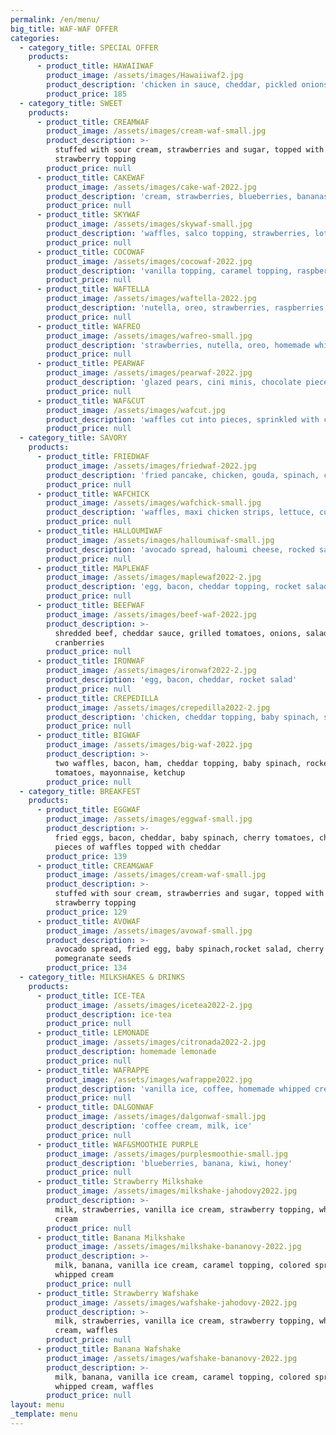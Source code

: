 ```yaml
---
permalink: /en/menu/
big_title: WAF-WAF OFFER
categories:
  - category_title: SPECIAL OFFER
    products:
      - product_title: HAWAIIWAF
        product_image: /assets/images/Hawaiiwaf2.jpg
        product_description: 'chicken in sauce, cheddar, pickled onions, watercress'
        product_price: 185
  - category_title: SWEET
    products:
      - product_title: CREAMWAF
        product_image: /assets/images/cream-waf-small.jpg
        product_description: >-
          stuffed with sour cream, strawberries and sugar, topped with
          strawberry topping
        product_price: null
      - product_title: CAKEWAF
        product_image: /assets/images/cake-waf-2022.jpg
        product_description: 'cream, strawberries, blueberries, bananas, salty caramel topping'
        product_price: null
      - product_title: SKYWAF
        product_image: /assets/images/skywaf-small.jpg
        product_description: 'waffles, salco topping, strawberries, lotus sprinkles and biscuit'
        product_price: null
      - product_title: COCOWAF
        product_image: /assets/images/cocowaf-2022.jpg
        product_description: 'vanilla topping, caramel topping, raspberries, cocoa'
        product_price: null
      - product_title: WAFTELLA
        product_image: /assets/images/waftella-2022.jpg
        product_description: 'nutella, oreo, strawberries, raspberries, mascarpone'
        product_price: null
      - product_title: WAFREO
        product_image: /assets/images/wafreo-small.jpg
        product_description: 'strawberries, nutella, oreo, homemade whipped cream'
        product_price: null
      - product_title: PEARWAF
        product_image: /assets/images/pearwaf-2022.jpg
        product_description: 'glazed pears, cini minis, chocolate pieces, caramel topping,'
        product_price: null
      - product_title: WAF&CUT
        product_image: /assets/images/wafcut.jpg
        product_description: 'waffles cut into pieces, sprinkled with cinnamon sugar, nutella'
        product_price: null
  - category_title: SAVORY
    products:
      - product_title: FRIEDWAF
        product_image: /assets/images/friedwaf-2022.jpg
        product_description: 'fried pancake, chicken, gouda, spinach, corn'
        product_price: null
      - product_title: WAFCHICK
        product_image: /assets/images/wafchick-small.jpg
        product_description: 'waffles, maxi chicken strips, lettuce, cucumber, mayonnaise'
        product_price: null
      - product_title: HALLOUMIWAF
        product_image: /assets/images/halloumiwaf-small.jpg
        product_description: 'avocado spread, haloumi cheese, rocked salad, tomato'
        product_price: null
      - product_title: MAPLEWAF
        product_image: /assets/images/maplewaf2022-2.jpg
        product_description: 'egg, bacon, cheddar topping, rocket salad, tomato, maple syrup'
        product_price: null
      - product_title: BEEFWAF
        product_image: /assets/images/beef-waf-2022.jpg
        product_description: >-
          shredded beef, cheddar sauce, grilled tomatoes, onions, salad,
          cranberries
        product_price: null
      - product_title: IRONWAF
        product_image: /assets/images/ironwaf2022-2.jpg
        product_description: 'egg, bacon, cheddar, rocket salad'
        product_price: null
      - product_title: CREPEDILLA
        product_image: /assets/images/crepedilla2022-2.jpg
        product_description: 'chicken, cheddar topping, baby spinach, sour cream'
        product_price: null
      - product_title: BIGWAF
        product_image: /assets/images/big-waf-2022.jpg
        product_description: >-
          two waffles, bacon, ham, cheddar topping, baby spinach, rocked salad,
          tomatoes, mayonnaise, ketchup
        product_price: null
  - category_title: BREAKFEST
    products:
      - product_title: EGGWAF
        product_image: /assets/images/eggwaf-small.jpg
        product_description: >-
          fried eggs, bacon, cheddar, baby spinach, cherry tomatoes, chives and
          pieces of waffles topped with cheddar
        product_price: 139
      - product_title: CREAM&WAF
        product_image: /assets/images/cream-waf-small.jpg
        product_description: >-
          stuffed with sour cream, strawberries and sugar, topped with
          strawberry topping
        product_price: 129
      - product_title: AVOWAF
        product_image: /assets/images/avowaf-small.jpg
        product_description: >-
          avocado spread, fried egg, baby spinach,rocket salad, cherry tomatoes,
          pomegranate seeds
        product_price: 134
  - category_title: MILKSHAKES & DRINKS
    products:
      - product_title: ICE-TEA
        product_image: /assets/images/icetea2022-2.jpg
        product_description: ice-tea
        product_price: null
      - product_title: LEMONADE
        product_image: /assets/images/citronada2022-2.jpg
        product_description: homemade lemonade
        product_price: null
      - product_title: WAFRAPPE
        product_image: /assets/images/wafrappe2022.jpg
        product_description: 'vanilla ice, coffee, homemade whipped cream, lotus'
        product_price: null
      - product_title: DALGONWAF
        product_image: /assets/images/dalgonwaf-small.jpg
        product_description: 'coffee cream, milk, ice'
        product_price: null
      - product_title: WAF&SMOOTHIE PURPLE
        product_image: /assets/images/purplesmoothie-small.jpg
        product_description: 'blueberries, banana, kiwi, honey'
        product_price: null
      - product_title: Strawberry Milkshake
        product_image: /assets/images/milkshake-jahodovy2022.jpg
        product_description: >-
          milk, strawberries, vanilla ice cream, strawberry topping, whipped
          cream
        product_price: null
      - product_title: Banana Milkshake
        product_image: /assets/images/milkshake-bananovy-2022.jpg
        product_description: >-
          milk, banana, vanilla ice cream, caramel topping, colored sprinkles,
          whipped cream
        product_price: null
      - product_title: Strawberry Wafshake
        product_image: /assets/images/wafshake-jahodovy-2022.jpg
        product_description: >-
          milk, strawberries, vanilla ice cream, strawberry topping, whipped
          cream, waffles
        product_price: null
      - product_title: Banana Wafshake
        product_image: /assets/images/wafshake-bananovy-2022.jpg
        product_description: >-
          milk, banana, vanilla ice cream, caramel topping, colored sprinkles,
          whipped cream, waffles
        product_price: null
layout: menu
_template: menu
---
```


